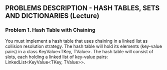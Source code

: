## PROBLEMS DESCRIPTION - HASH TABLES, SETS AND DICTIONARIES (Lecture)


### Problem 1. Hash Table with Chaining

You must implement a hash table that uses chaining in a linked list as collision resolution strategy. The hash table will hold its elements (key-value pairs) in a class KeyValue\<TKey, TValue\>. The hash table will consist of slots, each holding a linked list of key-value pairs: LinkedList\<KeyValue\<TKey, TValue\>\>.